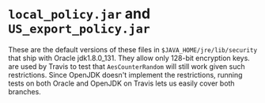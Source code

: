 # `local_policy.jar` and `US_export_policy.jar`

These are the default versions of these files in `$JAVA_HOME/jre/lib/security`
that ship with Oracle jdk1.8.0_131. They allow only 128-bit encryption keys.
are used by Travis to test that `AesCounterRandom` will still work given such
restrictions. Since OpenJDK doesn't implement the restrictions, running tests on both
Oracle and OpenJDK on Travis lets us easily cover both branches.